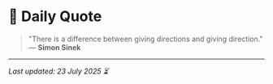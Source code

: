 # 📜 Daily Quote

> "There is a difference between giving directions and giving direction."  
> — **Simon Sinek**

---

_Last updated: 23 July 2025 ⏳_

